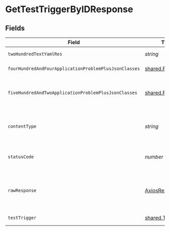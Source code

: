 # GetTestTriggerByIDResponse


## Fields

| Field                                                    | Type                                                     | Required                                                 | Description                                              |
| -------------------------------------------------------- | -------------------------------------------------------- | -------------------------------------------------------- | -------------------------------------------------------- |
| `twoHundredTextYamlRes`                                  | *string*                                                 | :heavy_minus_sign:                                       | successful operation                                     |
| `fourHundredAndFourApplicationProblemPlusJsonClasses`    | [shared.Problem](../../models/shared/problem.md)[]       | :heavy_minus_sign:                                       | test trigger not found                                   |
| `fiveHundredAndTwoApplicationProblemPlusJsonClasses`     | [shared.Problem](../../models/shared/problem.md)[]       | :heavy_minus_sign:                                       | problem communicating with kubernetes cluster            |
| `contentType`                                            | *string*                                                 | :heavy_check_mark:                                       | HTTP response content type for this operation            |
| `statusCode`                                             | *number*                                                 | :heavy_check_mark:                                       | HTTP response status code for this operation             |
| `rawResponse`                                            | [AxiosResponse](https://axios-http.com/docs/res_schema)  | :heavy_minus_sign:                                       | Raw HTTP response; suitable for custom response parsing  |
| `testTrigger`                                            | [shared.TestTrigger](../../models/shared/testtrigger.md) | :heavy_minus_sign:                                       | successful operation                                     |
